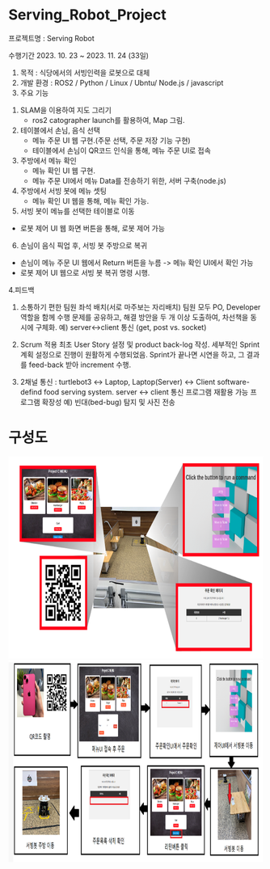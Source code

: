 # Serving_Robot_Project

 프로젝트명 : Serving Robot
 
수행기간
 2023. 10. 23 ~ 2023. 11. 24 (33일)

1) 목적 : 식당에서의 서빙인력을 로봇으로 대체
2) 개발 환경 : ROS2 / Python / Linux / Ubntu/ Node.js / javascript
3) 주요 기능
 1. SLAM을 이용하여 지도 그리기
     - ros2 catographer launch를 활용하여, Map 그림.
 2. 테이블에서 손님, 음식 선택
    - 메뉴 주문 UI 웹 구현.(주문 선택, 주문 저장 기능 구현)
    - 테이블에서 손님이 QR코드 인식을 통해, 메뉴 주문 UI로 접속
 3. 주방에서 메뉴 확인
    - 메뉴 확인 UI 웹 구현.
    - 메뉴 주문 UI에서 메뉴 Data를 전송하기 위한, 서버 구축(node.js)
 4. 주방에서 서빙 봇에 메뉴 셋팅
    - 메뉴 확인 UI 웹을 통해, 메뉴 확인 가능.
 5. 서빙 봇이 메뉴를 선택한 테이블로 이동
   - 로봇 제어 UI 웹 화면 버튼을 통해, 로봇 제어 가능
 6. 손님이 음식 픽업 후, 서빙 봇 주방으로 복귀
   - 손님이 메뉴 주문 UI 웹에서 Return 버튼을 누름 -> 메뉴 확인 UI에서 확인 가능
   - 로봇 제어 UI 웹으로 서빙 봇 복귀 명령 시행.

4.피드백

1. 소통하기 편한 팀원 좌석 배치(서로 마주보는 자리배치)
팀원 모두 PO, Developer 역할을 함께 수행
문제를 공유하고, 해결 방안을 두 개 이상 도출하여, 차선책을 동시에 구체화.
예) server↔client 통신 (get, post vs. socket)

2. Scrum 적용
최초 User Story 설정 및 product back-log 작성.
세부적인 Sprint 계획 설정으로 진행이 원활하게 수행되었음.
Sprint가 끝나면 시연을 하고, 그 결과를 feed-back 받아 increment 수행.

3. 2채널 통신 : turtlebot3 ↔ Laptop, Laptop(Server) ↔ Client
software-defind food serving system.
server ↔ client 통신 프로그램  재활용 가능 
프로그램 확장성 예) 빈대(bed-bug) 탐지 및 사진 전송


# 구성도
<img src="KakaoTalk_20231114_105324886.png"  width="800" height="400">
<img src="캡처.PNG"  width="800" height="400">
